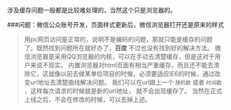 ﻿---
layout: post
comments: false
categories: diary
---

涉及缓存问题一般都是比较难处理的，当然这个只是浏览器的。

###问题：微信公众账号开发，页面样式更新后，微信浏览器打开还是原来的样式

>用pc网页访问是正常的，说明不是编码的问题，那就只能是缓存的问题了。既然找到问题所在就好办了，**百度** 不过也没有找到好的解决方法。
微信浏览器是采用QQ浏览器的内核，可以在手动去清楚缓存，但是这对于用户来说不现实。
内置浏览器对html页面有相当严重缓存，而且还不能去清除它，这就像以前去做某单位项目的时候，必须要适应IE6的时候，通过改变url地址去清楚曲线解决问题。
我们可以在url跟上一个 `随机数` 或者 `时间戳` ，这样每次请求的时候就是新的url地址， 就不会出现缓存了。 当然在正式上线之后，不会在修改的时候，可以去掉上述。




